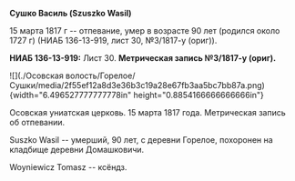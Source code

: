 **Сушко Василь (Szuszko Wasil)**

15 марта 1817 г -- отпевание, умер в возрасте 90 лет (родился около 1727
г) (НИАБ 136-13-919, лист 30, №3/1817-у (ориг)).

**НИАБ 136-13-919:** Лист 30. **Метрическая запись №3/1817-у (ориг).**

![](./Осовская волость/Горелое/Сушки/media/2f55ef12a8d3e36b3c19a28e67fb3aa5bc7bb87a.png){width="6.496527777777778in"
height="0.8854166666666666in"}

Осовская униатская церковь. 15 марта 1817 года. Метрическая запись об
отпевании.

Suszko Wasil -- умерший, 90 лет, с деревни Горелое, похоронен на
кладбище деревни Домашковичи.

Woyniewicz Tomasz -- ксёндз.
